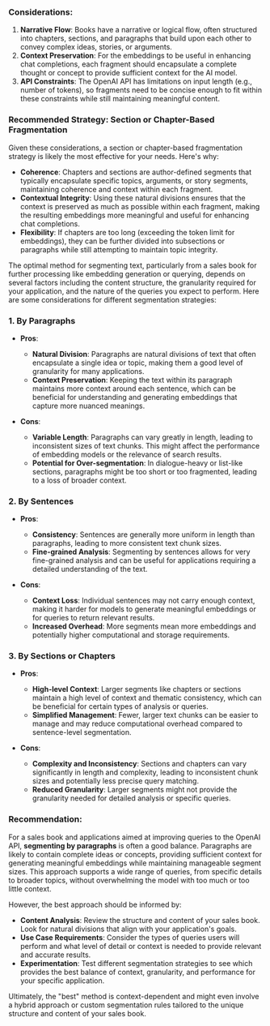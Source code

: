 
### Considerations:
1. **Narrative Flow**: Books have a narrative or logical flow, often structured into chapters, sections, and paragraphs that build upon each other to convey complex ideas, stories, or arguments.
2. **Context Preservation**: For the embeddings to be useful in enhancing chat completions, each fragment should encapsulate a complete thought or concept to provide sufficient context for the AI model.
3. **API Constraints**: The OpenAI API has limitations on input length (e.g., number of tokens), so fragments need to be concise enough to fit within these constraints while still maintaining meaningful content.

### Recommended Strategy: Section or Chapter-Based Fragmentation
Given these considerations, a section or chapter-based fragmentation strategy is likely the most effective for your needs. Here's why:

- **Coherence**: Chapters and sections are author-defined segments that typically encapsulate specific topics, arguments, or story segments, maintaining coherence and context within each fragment.
- **Contextual Integrity**: Using these natural divisions ensures that the context is preserved as much as possible within each fragment, making the resulting embeddings more meaningful and useful for enhancing chat completions.
- **Flexibility**: If chapters are too long (exceeding the token limit for embeddings), they can be further divided into subsections or paragraphs while still attempting to maintain topic integrity.




The optimal method for segmenting text, particularly from a sales book for further processing like embedding generation or querying, depends on several factors including the content structure, the granularity required for your application, and the nature of the queries you expect to perform. Here are some considerations for different segmentation strategies:

### 1. **By Paragraphs**

- **Pros**:
  - **Natural Division**: Paragraphs are natural divisions of text that often encapsulate a single idea or topic, making them a good level of granularity for many applications.
  - **Context Preservation**: Keeping the text within its paragraph maintains more context around each sentence, which can be beneficial for understanding and generating embeddings that capture more nuanced meanings.
  
- **Cons**:
  - **Variable Length**: Paragraphs can vary greatly in length, leading to inconsistent sizes of text chunks. This might affect the performance of embedding models or the relevance of search results.
  - **Potential for Over-segmentation**: In dialogue-heavy or list-like sections, paragraphs might be too short or too fragmented, leading to a loss of broader context.

### 2. **By Sentences**

- **Pros**:
  - **Consistency**: Sentences are generally more uniform in length than paragraphs, leading to more consistent text chunk sizes.
  - **Fine-grained Analysis**: Segmenting by sentences allows for very fine-grained analysis and can be useful for applications requiring a detailed understanding of the text.

- **Cons**:
  - **Context Loss**: Individual sentences may not carry enough context, making it harder for models to generate meaningful embeddings or for queries to return relevant results.
  - **Increased Overhead**: More segments mean more embeddings and potentially higher computational and storage requirements.

### 3. **By Sections or Chapters**

- **Pros**:
  - **High-level Context**: Larger segments like chapters or sections maintain a high level of context and thematic consistency, which can be beneficial for certain types of analysis or queries.
  - **Simplified Management**: Fewer, larger text chunks can be easier to manage and may reduce computational overhead compared to sentence-level segmentation.

- **Cons**:
  - **Complexity and Inconsistency**: Sections and chapters can vary significantly in length and complexity, leading to inconsistent chunk sizes and potentially less precise query matching.
  - **Reduced Granularity**: Larger segments might not provide the granularity needed for detailed analysis or specific queries.

### Recommendation:

For a sales book and applications aimed at improving queries to the OpenAI API, **segmenting by paragraphs** is often a good balance. Paragraphs are likely to contain complete ideas or concepts, providing sufficient context for generating meaningful embeddings while maintaining manageable segment sizes. This approach supports a wide range of queries, from specific details to broader topics, without overwhelming the model with too much or too little context.

However, the best approach should be informed by:
- **Content Analysis**: Review the structure and content of your sales book. Look for natural divisions that align with your application's goals.
- **Use Case Requirements**: Consider the types of queries users will perform and what level of detail or context is needed to provide relevant and accurate results.
- **Experimentation**: Test different segmentation strategies to see which provides the best balance of context, granularity, and performance for your specific application.

Ultimately, the "best" method is context-dependent and might even involve a hybrid approach or custom segmentation rules tailored to the unique structure and content of your sales book.